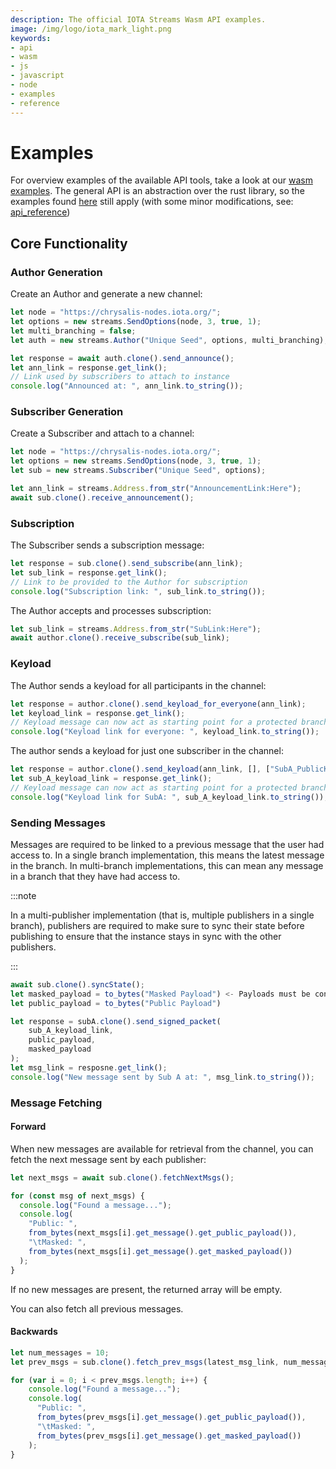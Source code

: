 ```yaml
---
description: The official IOTA Streams Wasm API examples.
image: /img/logo/iota_mark_light.png
keywords:
- api
- wasm
- js
- javascript
- node
- examples
- reference
---
```

# Examples

For overview examples of the available API tools, take a look at our [wasm examples](../../../../bindings/wasm/examples/node.js). The general API is an abstraction over the rust library, so the examples found [here](../rust/examples.md) still apply (with some minor modifications, see: [api_reference](api_reference.md))

## Core Functionality

### Author Generation

Create an Author and generate a new channel:

```javascript
let node = "https://chrysalis-nodes.iota.org/";
let options = new streams.SendOptions(node, 3, true, 1);
let multi_branching = false;
let auth = new streams.Author("Unique Seed", options, multi_branching);

let response = await auth.clone().send_announce();
let ann_link = response.get_link();
// Link used by subscribers to attach to instance
console.log("Announced at: ", ann_link.to_string());
```

### Subscriber Generation

Create a Subscriber and attach to a channel:

```javascript
let node = "https://chrysalis-nodes.iota.org/";
let options = new streams.SendOptions(node, 3, true, 1);
let sub = new streams.Subscriber("Unique Seed", options);

let ann_link = streams.Address.from_str("AnnouncementLink:Here");
await sub.clone().receive_announcement();
```

### Subscription

The Subscriber sends a subscription message:

```javascript
let response = sub.clone().send_subscribe(ann_link);
let sub_link = response.get_link();
// Link to be provided to the Author for subscription
console.log("Subscription link: ", sub_link.to_string());
```
The Author accepts and processes subscription: 
```javascript
let sub_link = streams.Address.from_str("SubLink:Here");
await author.clone().receive_subscribe(sub_link);
```

### Keyload

The Author sends a keyload for all participants in the channel:

```javascript
let response = author.clone().send_keyload_for_everyone(ann_link);
let keyload_link = response.get_link();
// Keyload message can now act as starting point for a protected branch
console.log("Keyload link for everyone: ", keyload_link.to_string());
``` 
The author sends a keyload for just one subscriber in the channel:

```javascript
let response = author.clone().send_keyload(ann_link, [], ["SubA_PublicKey"]);
let sub_A_keyload_link = response.get_link();
// Keyload message can now act as starting point for a protected branch
console.log("Keyload link for SubA: ", sub_A_keyload_link.to_string());
``` 

### Sending Messages

Messages are required to be linked to a previous message that the user had access to. In a single branch implementation, this means the latest message in the branch. In multi-branch implementations, this can mean any message in a branch that they have had access to.

:::note 

In a multi-publisher implementation (that is, multiple publishers in a single branch),
publishers are required to make sure to sync their state before publishing to ensure 
that the instance stays in sync with the other publishers.

:::

```javascript
await sub.clone().syncState();
let masked_payload = to_bytes("Masked Payload") <- Payloads must be converted to bytes
let public_payload = to_bytes("Public Payload")

let response = subA.clone().send_signed_packet(
    sub_A_keyload_link,
    public_payload,
    masked_payload
);
let msg_link = resposne.get_link();
console.log("New message sent by Sub A at: ", msg_link.to_string());
```

### Message Fetching 

#### Forward

When new messages are available for retrieval from the channel, you can fetch the next message sent by each publisher:

```javascript
let next_msgs = await sub.clone().fetchNextMsgs();

for (const msg of next_msgs) {
  console.log("Found a message...");
  console.log(
    "Public: ",
    from_bytes(next_msgs[i].get_message().get_public_payload()),
    "\tMasked: ",
    from_bytes(next_msgs[i].get_message().get_masked_payload())
  );
}
```

If no new messages are present, the returned array will be empty.

You can also fetch all previous messages.

#### Backwards  

```javascript
let num_messages = 10;
let prev_msgs = sub.clone().fetch_prev_msgs(latest_msg_link, num_messages);

for (var i = 0; i < prev_msgs.length; i++) {
    console.log("Found a message...");
    console.log(
      "Public: ",
      from_bytes(prev_msgs[i].get_message().get_public_payload()),
      "\tMasked: ",
      from_bytes(prev_msgs[i].get_message().get_masked_payload())
    );
}
```
